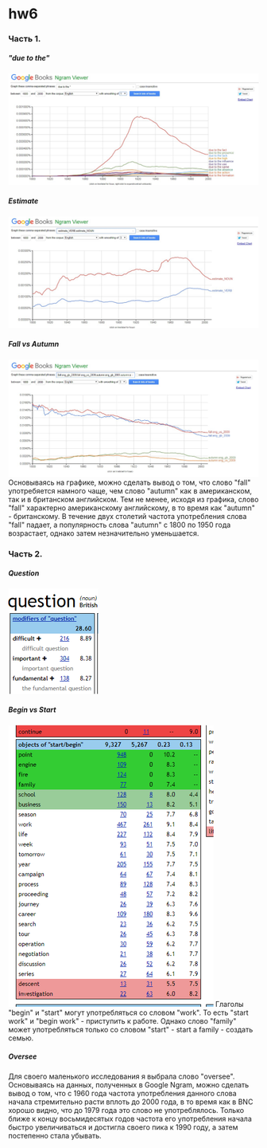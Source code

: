 # hw6
### Часть 1.
##### "due to the" 
![](https://github.com/KarinaSadykhova/hw6/blob/master/1.jpg)
##### Estimate
![](https://github.com/KarinaSadykhova/hw6/blob/master/2.jpg)
##### Fall vs Autumn
![](https://github.com/KarinaSadykhova/hw6/blob/master/3.jpg)
Основываясь на графике, можно сделать вывод о том, что слово "fall" употребяется намного чаще, чем слово "autumn" как в американском, так и в британском английском. Тем не менее, исходя из графика, слово "fall" характерно американскому английскому, в то время как "autumn" - британскому. В течение двух столетий частота употребления слова "fall" падает, а популярность слова "autumn" с 1800 по 1950 года возрастает, однако затем незначительно уменьшается.
### Часть 2.
##### Question
![](https://github.com/KarinaSadykhova/hw6/blob/master/4.png)
##### Begin vs Start
![](https://github.com/KarinaSadykhova/hw6/blob/master/5.png)
Глаголы "begin" и "start" могут употребляться со словом "work". То есть "start work" и "begin work" - приступить к работе. Однако слово "family" может употребляться только со словом "start" - start a family - создать семью.
##### Oversee
Для своего маленького исследования я выбрала слово "oversee". Основываясь на данных, полученных в Google Ngram, можно сделать вывод о том, что с 1960 года частота употребления данного слова начала стремительно расти вплоть до 2000 года, в то время как в BNC хорошо видно, что до 1979 года это слово не употреблялось. Только ближе к концу восьмидесятых годов частота его употребления начала быстро увеличиваться и достигла своего пика к 1990 году, а затем постепенно стала убывать.
